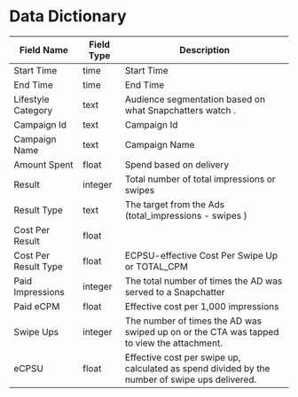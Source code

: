 # Data Dictionary
| Field  Name        | Field Type    | Description                                                                                   |
| -------------      | ------------- | --------------------------------------------------------------------------------------
| Start Time         | time          |Start Time                                                                                     |
| End Time           | time          |End Time                                                                                       |
| Lifestyle Category | text          | Audience segmentation based on what Snapchatters watch .                                      |
| Campaign Id        | text          |Campaign Id                                                                                    |
| Campaign Name      | text          |Campaign Name                                                                                  |
| Amount Spent       | float         |Spend based on delivery	                                                                       |
| Result             | integer       |Total number of total impressions or swipes                                                    |
| Result Type        | text          |The target from the Ads (total_impressions - swipes )                                          |	
|Cost Per Result     | float         |                                                                                               |
|Cost Per Result Type| float         | ECPSU-effective Cost Per Swipe Up or TOTAL_CPM                                                | 
|Paid Impressions    | integer       |The total number of times the AD was served to a Snapchatter                                   |
|Paid eCPM           | float         |Effective cost per 1,000 impressions                                                           |
|Swipe Ups           | integer       |The number of times the AD was swiped up on or the CTA was tapped to view the attachment.      |
|eCPSU               | float         |Effective cost per swipe up, calculated as spend divided by the number of swipe ups delivered. |











